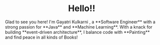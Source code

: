 <h1 align='center'>Hello!!</h1>
<p align='center'>

</p>
Glad to see you here! I'm Gayatri Kulkarni , a **Software Engineer** with a strong passion for **Java** and **Machine Learning**. With a knack for building **event-driven architecture**, I balance code with **Painting**  and find peace in all kinds of Books! 

